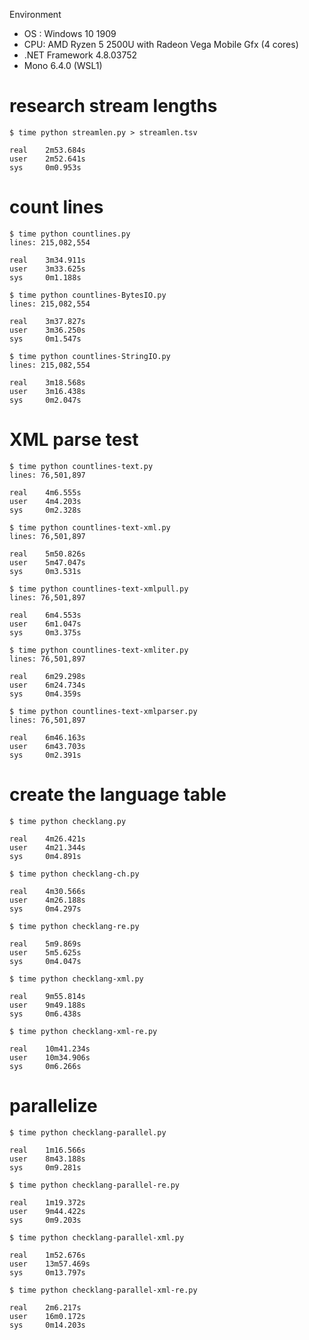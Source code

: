 Environment

* OS : Windows 10 1909
* CPU: AMD Ryzen 5 2500U with Radeon Vega Mobile Gfx (4 cores)
* .NET Framework 4.8.03752
* Mono 6.4.0 (WSL1)

# research stream lengths

```
$ time python streamlen.py > streamlen.tsv

real    2m53.684s
user    2m52.641s
sys     0m0.953s
```

# count lines

```
$ time python countlines.py
lines: 215,082,554

real    3m34.911s
user    3m33.625s
sys     0m1.188s
```
```
$ time python countlines-BytesIO.py
lines: 215,082,554

real    3m37.827s
user    3m36.250s
sys     0m1.547s
```
```
$ time python countlines-StringIO.py
lines: 215,082,554

real    3m18.568s
user    3m16.438s
sys     0m2.047s
```

# XML parse test

```
$ time python countlines-text.py
lines: 76,501,897

real    4m6.555s
user    4m4.203s
sys     0m2.328s
```
```
$ time python countlines-text-xml.py
lines: 76,501,897

real    5m50.826s
user    5m47.047s
sys     0m3.531s
```
```
$ time python countlines-text-xmlpull.py
lines: 76,501,897

real    6m4.553s
user    6m1.047s
sys     0m3.375s
```
```
$ time python countlines-text-xmliter.py
lines: 76,501,897

real    6m29.298s
user    6m24.734s
sys     0m4.359s
```
```
$ time python countlines-text-xmlparser.py
lines: 76,501,897

real    6m46.163s
user    6m43.703s
sys     0m2.391s
```

# create the language table

```
$ time python checklang.py

real    4m26.421s
user    4m21.344s
sys     0m4.891s
```
```
$ time python checklang-ch.py

real    4m30.566s
user    4m26.188s
sys     0m4.297s
```
```
$ time python checklang-re.py

real    5m9.869s
user    5m5.625s
sys     0m4.047s
```
```
$ time python checklang-xml.py

real    9m55.814s
user    9m49.188s
sys     0m6.438s
```
```
$ time python checklang-xml-re.py

real    10m41.234s
user    10m34.906s
sys     0m6.266s
```

# parallelize

```
$ time python checklang-parallel.py

real    1m16.566s
user    8m43.188s
sys     0m9.281s
```
```
$ time python checklang-parallel-re.py

real    1m19.372s
user    9m44.422s
sys     0m9.203s
```
```
$ time python checklang-parallel-xml.py

real    1m52.676s
user    13m57.469s
sys     0m13.797s
```
```
$ time python checklang-parallel-xml-re.py

real    2m6.217s
user    16m0.172s
sys     0m14.203s
```
